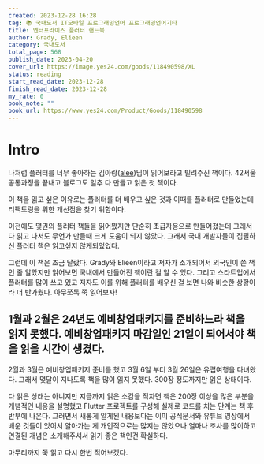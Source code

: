 ```yaml
---
created: 2023-12-28 16:28
tag: 📚 국내도서 IT모바일 프로그래밍언어 프로그래밍언어기타
title: 엔터프라이즈 플러터 핸드북
author: Grady, Elieen
category: 국내도서
total_page: 568
publish_date: 2023-04-20
cover_url: https://image.yes24.com/goods/118490598/XL
status: reading
start_read_date: 2023-12-28
finish_read_date: 2023-12-28
my_rate: 0
book_note: ""
book_url: https://www.yes24.com/Product/Goods/118490598
---
```

# Intro
나처럼 플러터를 너무 좋아하는 김아랑([alee](https://profile.intra.42.fr/users/alee))님이 읽어보라고 빌려주신 책이다. 42서울 공통과정을 끝내고 블로그도 얼추 다 만들고 읽은 첫 책이다.

이 책을 읽고 싶은 이유로는 플러터를 더 배우고 싶은 것과 이때를 플러터로 만들었는데 리팩토링을 위한 개선점을 찾기 위함이다.

이전에도 몇권의 플러터 책들을 읽어봤지만 단순히 초급자용으로 만들어졌는데 그래서 다 읽고 나서도 무언가 만들때 크게 도움이 되지 않았다. 그래서 국내 개발자들이 집필하신 플러터 책은 읽고싶지 않게되었었다.

그런데 이 책은 조금 달랐다. Grady와 Elieen이라고 저자가 소개되어서 외국인이 쓴 책인 줄 알았지만 읽어보면 국내에서 만들어진 책이란 걸 알 수 있다. 그리고 스타트업에서 플러터를 많이 쓰고 있고 저자도 이를 위해 플러터를 배우신 걸 보면 나와 비슷한 상황이라 더 반가웠다. 아무쪼록 쭉 읽어보자!

1월과 2월은 24년도 예비창업패키지를 준비하느라 책을 읽지 못했다. 예비창업패키지 마감일인 21일이 되어서야 책을 읽을 시간이 생겼다.
---

2월과 3월은 예비창업패키지 준비를 했고 3월 6일 부터 3월 26일은 유럽여행을 다녀왔다.
그래서 몇달이 지나도록 책을 많이 읽지 못했다. 300장 정도까지만 읽은 상태이다.

다 읽은 상태는 아니지만 지금까지 읽은 소감을 적자면 책은 200장 이상을 많은 부분을 개념적인 내용을 설명했고 Flutter 프로젝트를 구성해 실제로 코드를 치는 단계는 책 후반부에 나온다. 그러면서 새롭게 알게된 내용보다는 이미 공식문서와 유튜브 영상에서 배운 것들이 있어서 알아가는 게 개인적으로는 많지는 않았으나 얼마나 조사를 많이하고 연결된 개념은 소개해주셔서 읽기 좋은 책인건 확실하다.

마무리까지 쭉 읽고 다시 한번 적어보겠다.
